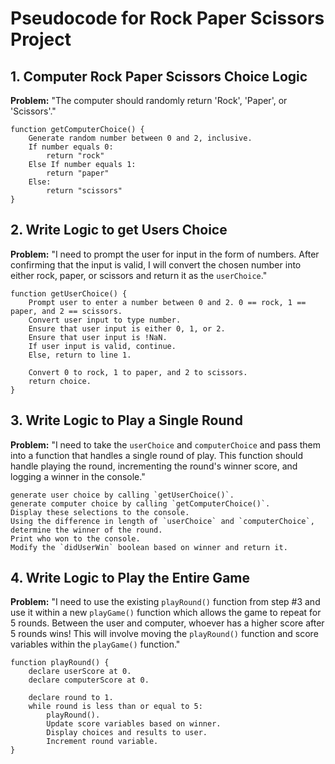 # Pseudocode for Rock Paper Scissors Project

## 1. Computer Rock Paper Scissors Choice Logic

**Problem:** "The computer should randomly return 'Rock', 'Paper', or 'Scissors'."

```
function getComputerChoice() {
    Generate random number between 0 and 2, inclusive.
    If number equals 0:
        return "rock"
    Else If number equals 1:
        return "paper"
    Else:
        return "scissors"
}
```

## 2. Write Logic to get Users Choice

**Problem:** "I need to prompt the user for input in the form of numbers. After confirming that the input is valid, I will convert the chosen number into either rock, paper, or scissors and return it as the `userChoice`."

```
function getUserChoice() {
    Prompt user to enter a number between 0 and 2. 0 == rock, 1 == paper, and 2 == scissors.
    Convert user input to type number.
    Ensure that user input is either 0, 1, or 2.
    Ensure that user input is !NaN.
    If user input is valid, continue.
    Else, return to line 1.

    Convert 0 to rock, 1 to paper, and 2 to scissors.
    return choice.
}
```

## 3. Write Logic to Play a Single Round

**Problem:** "I need to take the `userChoice` and `computerChoice` and pass them into a function that handles a single round of play. This function should handle playing the round, incrementing the round's winner score, and logging a winner in the console."

```
generate user choice by calling `getUserChoice()`.
generate computer choice by calling `getComputerChoice()`.
Display these selections to the console.
Using the difference in length of `userChoice` and `computerChoice`, determine the winner of the round.
Print who won to the console.
Modify the `didUserWin` boolean based on winner and return it.
```


## 4. Write Logic to Play the Entire Game

**Problem:** "I need to use the existing `playRound()` function from step #3 and use it within a new `playGame()` function which allows the game to repeat for 5 rounds. Between the user and computer, whoever has a higher score after 5 rounds wins! This will involve moving the `playRound()` function and score variables within the `playGame()` function."

```
function playRound() {
    declare userScore at 0.
    declare computerScore at 0.

    declare round to 1.
    while round is less than or equal to 5:
        playRound().
        Update score variables based on winner.
        Display choices and results to user.
        Increment round variable.
}
```